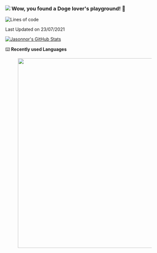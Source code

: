 ### ![](https://i.imgur.com/GGIpA8z.png) Wow, you found a Doge lover's playground! 👋

<!--START_SECTION:waka-->
![Lines of code](https://img.shields.io/badge/From%20Hello%20World%20I%27ve%20Written-6.1%20million%20lines%20of%20code-blue)


 Last Updated on 23/07/2021
<!--END_SECTION:waka-->

[![Jasonnor's GitHub Stats](https://github-readme-stats.vercel.app/api?username=Jasonnor&custom_title=Jasonnor%27s%20GitHub%20Stats&show_icons=true&count_private=true&include_all_commits=true)](https://github.com/anuraghazra/github-readme-stats)

⌨️ **Recently used Languages**

<figure><img src="https://wakatime.com/share/@Jasonnor/ba2ddbf9-443a-4002-bf8c-e4be2d88f28e.svg" width="600" /></figure>

<!--
**Jasonnor/Jasonnor** is a ✨ _special_ ✨ repository because its `README.md` (this file) appears on your GitHub profile.

Here are some ideas to get you started:

- 🔭 I’m currently working on ...
- 🌱 I’m currently learning ...
- 👯 I’m looking to collaborate on ...
- 🤔 I’m looking for help with ...
- 💬 Ask me about ...
- 📫 How to reach me: ...
- 😄 Pronouns: ...
- ⚡ Fun fact: ...

#### I’m currently studying 📜

- Python ASGI Server
- Message Queue
- Self-supervised learning
-->
